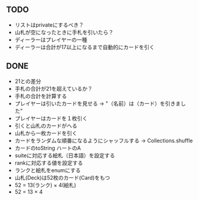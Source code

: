 ## TODO 
- リストはprivateにするべき？
- 山札が空になったときに手札を引いたら？
- ディーラーはプレイヤーの一種
- ディーラーは合計が17以上になるまで自動的にカードを引く

## DONE 
- 21との差分
- 手札の合計が21を超えているか？
- 手札の合計を計算する
- プレイヤーは引いたカードを見せる -> "（名前）は（カード）を引きました"
- プレイヤーはカードを１枚引く
- 引くと山札のカードがへる
- 山札から一枚カードを引く
- カードをランダムな順番になるようにシャッフルする -> Collections.shuffle
- カードのtoString ハートのA
- suiteに対応する絵札（日本語）を設定する
- rankに対応する値を設定する
- ランクと絵札をenumにする
- 山札(Deck)は52枚のカード(Card)をもつ 
- 52 = 13(ランク) × 4(絵札)
- 52 = 13 × 4
